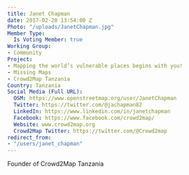 ```yaml
---
title: Janet Chapman
date: 2017-02-28 13:54:00 Z
Photo: "/uploads/JanetChapman.jpg"
Member Type:
  Is Voting Member: true
Working Group:
- Community
Project:
- Mapping the world’s vulnerable places begins with you!
- Missing Maps
- Crowd2Map Tanzania
Country: Tanzania
Social Media (Full URL):
  OSM: https://www.openstreetmap.org/user/JanetChapman
  Twitter: https://twitter.com/@jachapman82
  LinkedIn: https://www.linkedin.com/in/janetchapman
  Facebook: https://www.facebook.com/crowd2map/
  Website: www.crowd2map.org
  Crowd2Map Twitter: https://twitter.com/@Crowd2map
redirect_from:
- "/users/janet_chapman"
---
```


Founder of Crowd2Map Tanzania